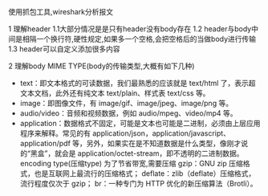 使用抓包工具,wireshark分析报文

1 理解header
1.1大部分情况是是只有header没有body存在
1.2 header与body中间是相隔一个换行符,硬性规定,如果多一个空格,会把空格后的当做body进行传输
1.3 header可以自定义添加很多内容

2 理解body
MIME TYPE(body的传输类型,大概有如下几种)
- text：即文本格式的可读数据，我们最熟悉的应该就是 text/html 了，表示超文本文档，此外还有纯文本 text/plain、样式表 text/css 等。
- image：即图像文件，有 image/gif、image/jpeg、image/png 等。
- audio/video：音频和视频数据，例如 audio/mpeg、video/mp4 等。
- application：数据格式不固定，可能是文本也可能是二进制，必须由上层应用程序来解释。常见的有 application/json，application/javascript、application/pdf 等，另外，如果实在是不知道数据是什么类型，像刚才说的“黑盒”，就会是 application/octet-stream，即不透明的二进制数据。
encoding type(压缩type)
  为了节省带宽,需要压缩
  gzip：GNU zip 压缩格式，也是互联网上最流行的压缩格式；
  deflate：zlib（deflate）压缩格式，流行程度仅次于 gzip；
  br：一种专门为 HTTP 优化的新压缩算法（Brotli）。  
